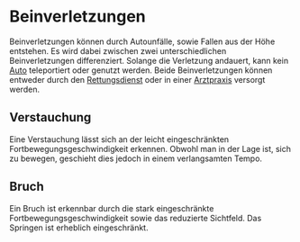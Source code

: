 # Beinverletzungen

Beinverletzungen können durch Autounfälle, sowie Fallen aus der Höhe entstehen. Es wird dabei zwischen zwei unterschiedlichen Beinverletzungen differenziert. Solange die Verletzung andauert, kann kein [Auto](../../pages/fahrzeuge/allgemein.md) teleportiert oder genutzt werden. Beide Beinverletzungen können entweder durch den [Rettungsdienst](../../pages/fraktionen/rettungsdienst.md) oder in einer [Arztpraxis](../../pages/orte/arztpraxis.md) versorgt werden.

## Verstauchung 
Eine Verstauchung lässt sich an der leicht eingeschränkten Fortbewegungsgeschwindigkeit erkennen. Obwohl man in der Lage ist, sich zu bewegen, geschieht dies jedoch in einem verlangsamten Tempo.
## Bruch
Ein Bruch ist erkennbar durch die stark eingeschränkte Fortbewegungsgeschwindigkeit sowie das reduzierte Sichtfeld. Das Springen ist erheblich eingeschränkt.